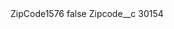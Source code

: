<?xml version="1.0" encoding="UTF-8"?>
<CustomMetadata xmlns="http://soap.sforce.com/2006/04/metadata" xmlns:xsi="http://www.w3.org/2001/XMLSchema-instance" xmlns:xsd="http://www.w3.org/2001/XMLSchema">
    <label>ZipCode1576</label>
    <protected>false</protected>
    <values>
        <field>Zipcode__c</field>
        <value xsi:type="xsd:string">30154</value>
    </values>
</CustomMetadata>
